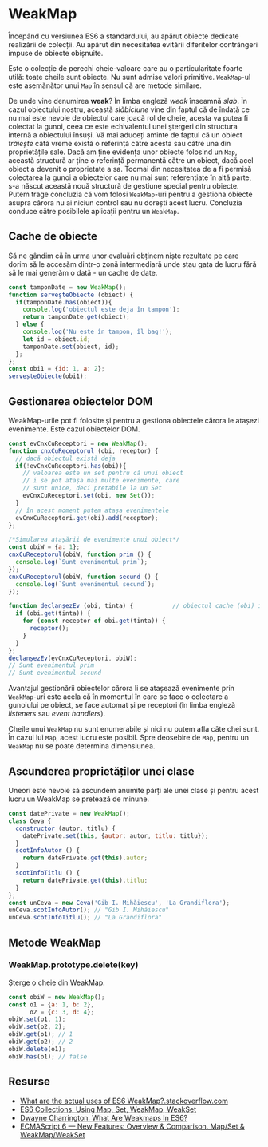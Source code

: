 # WeakMap

Începând cu versiunea ES6 a standardului, au apărut obiecte dedicate realizării de colecții. Au apărut din necesitatea evitării diferitelor contrângeri impuse de obiecte obișnuite.

Este o colecție de perechi cheie-valoare care au o particularitate foarte utilă: toate cheile sunt obiecte. Nu sunt admise valori primitive. `WeakMap`-ul este asemănător unui `Map` în sensul că are metode similare.

De unde vine denumirea **weak**? În limba engleză *weak* înseamnă *slab*. În cazul obiectului nostru, această *slăbiciune* vine din faptul că de îndată ce nu mai este nevoie de obiectul care joacă rol de cheie, acesta va putea fi colectat la gunoi, ceea ce este echivalentul unei ștergeri din structura internă a obiectului însuși. Vă mai aduceți aminte de faptul că un obiect *trăiește* câtă vreme există o referință către acesta sau către una din proprietățile sale. Dacă am ține evidența unor obiecte folosind un `Map`, această structură ar ține o referință permanentă către un obiect, dacă acel obiect a devenit o proprietate a sa. Tocmai din necesitatea de a fi permisă colectarea la gunoi a obiectelor care nu mai sunt referențiate în altă parte, s-a născut această nouă structură de gestiune special pentru obiecte.
Putem trage concluzia că vom folosi `WeakMap`-uri pentru a gestiona obiecte asupra cărora nu ai niciun control sau nu dorești acest lucru. Concluzia conduce către posibilele aplicații pentru un `WeakMap`.

## Cache de obiecte

Să ne gândim că în urma unor evaluări obținem niște rezultate pe care dorim să le accesăm dintr-o zonă intermediară unde stau gata de lucru fără să le mai generăm o dată - un cache de date.

```javascript
const tamponDate = new WeakMap();
function serveșteObiecte (obiect) {
  if(tamponDate.has(obiect)){
    console.log('obiectul este deja în tampon');
    return tamponDate.get(obiect);
  } else {
    console.log('Nu este în tampon, îl bag!');
    let id = obiect.id;
    tamponDate.set(obiect, id);
  };
};
const obi1 = {id: 1, a: 2};
serveșteObiecte(obi1);
```

## Gestionarea obiectelor DOM

WeakMap-urile pot fi folosite și pentru a gestiona obiectele cărora le atașezi evenimente. Este cazul obiectelor DOM.

```javascript
const evCnxCuReceptori = new WeakMap();
function cnxCuReceptorul (obi, receptor) {
  // dacă obiectul există deja
  if(!evCnxCuReceptori.has(obi)){
    // valoarea este un set pentru că unui obiect
    // i se pot atașa mai multe evenimente, care
    // sunt unice, deci pretabile la un Set
    evCnxCuReceptori.set(obi, new Set());
  }
  // în acest moment putem atașa evenimentele
  evCnxCuReceptori.get(obi).add(receptor);
};

/*Simularea atașării de evenimente unui obiect*/
const obiW = {a: 1};
cnxCuReceptorul(obiW, function prim () {
  console.log(`Sunt evenimentul prim`);
});
cnxCuReceptorul(obiW, function secund () {
  console.log(`Sunt evenimentul secund`);
});

function declanșezEv (obi, tinta) {           // obiectul cache (obi) în care sunt contorizate elementele (tinta) cu receptori 
  if (obi.get(tinta)) {
    for (const receptor of obi.get(tinta)) {
      receptor();
    }
  }
};
declanșezEv(evCnxCuReceptori, obiW);
// Sunt evenimentul prim
// Sunt evenimentul secund
```

Avantajul gestionării obiectelor cărora li se atașează evenimente prin `WeakMap`-uri este acela că în momentul în care se face o colectare a gunoiului pe obiect, se face automat și pe receptori (în limba engleză *listeners* sau *event handlers*).

Cheile unui `WeakMap` nu sunt enumerabile și nici nu putem afla câte chei sunt. În cazul lui `Map`, acest lucru este posibil. Spre deosebire de `Map`, pentru un `WeakMap` nu se poate determina dimensiunea.

## Ascunderea proprietăților unei clase

Uneori este nevoie să ascundem anumite părți ale unei clase și pentru acest lucru un WeakMap se pretează de minune.

```javascript
const datePrivate = new WeakMap();
class Ceva {
  constructor (autor, titlu) {
    datePrivate.set(this, {autor: autor, titlu: titlu});
  }
  scotInfoAutor () {
    return datePrivate.get(this).autor;
  }
  scotInfoTitlu () {
    return datePrivate.get(this).titlu;
  }
};
const unCeva = new Ceva('Gib I. Mihăiescu', 'La Grandiflora');
unCeva.scotInfoAutor(); // "Gib I. Mihăiescu"
unCeva.scotInfoTitlu(); // "La Grandiflora"
```

## Metode WeakMap

### WeakMap.prototype.delete(key)

Șterge o cheie din WeakMap.

```javascript
const obiW = new WeakMap();
const o1 = {a: 1, b: 2},
      o2 = {c: 3, d: 4};
obiW.set(o1, 1);
obiW.set(o2, 2);
obiW.get(o1); // 1
obiW.get(o2); // 2
obiW.delete(o1);
obiW.has(o1); // false
```

## Resurse

-   [What are the actual uses of ES6 WeakMap?.stackoverflow.com](https://stackoverflow.com/questions/29413222/what-are-the-actual-uses-of-es6-weakmap)
-   [ES6 Collections: Using Map, Set, WeakMap, WeakSet](https://www.sitepoint.com/es6-collections-map-set-weakmap-weakset/)
-   [Dwayne Charrington. What Are Weakmaps In ES6?](https://ilikekillnerds.com/2015/02/what-are-weakmaps-in-es6/)
-   [ECMAScript 6 — New Features: Overview & Comparison. Map/Set & WeakMap/WeakSet](http://es6-features.org/#WeakLinkDataStructures)
